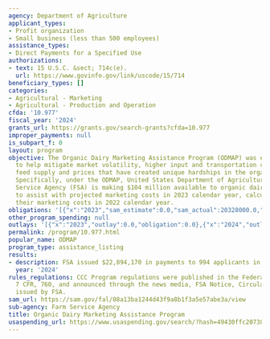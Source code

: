 ```yaml
---
agency: Department of Agriculture
applicant_types:
- Profit organization
- Small business (less than 500 employees)
assistance_types:
- Direct Payments for a Specified Use
authorizations:
- text: 15 U.S.C. &sect; 714c(e).
  url: https://www.govinfo.gov/link/uscode/15/714
beneficiary_types: []
categories:
- Agricultural - Marketing
- Agricultural - Production and Operation
cfda: '10.977'
fiscal_year: '2024'
grants_url: https://grants.gov/search-grants?cfda=10.977
improper_payments: null
is_subpart_f: 0
layout: program
objective: The Organic Dairy Marketing Assistance Program (ODMAP) was established
  to help mitigate market volatility, higher input and transportation costs, and unstable
  feed supply and prices that have created unique hardships in the organic dairy industry.
  Specifically, under the ODMAP, United States Department of Agriculture (USDA) Farm
  Service Agency (FSA) is making $104 million available to organic dairy operations
  to assist with projected marketing costs in 2023 calendar year, calculated using
  their marketing costs in 2022 calendar year.
obligations: '[{"x":"2023","sam_estimate":0.0,"sam_actual":20328000.0,"usa_spending_actual":0.0},{"x":"2024","sam_estimate":0.0,"sam_actual":22894170.0,"usa_spending_actual":0.0},{"x":"2025","sam_estimate":0.0,"sam_actual":40000000.0,"usa_spending_actual":0.0}]'
other_program_spending: null
outlays: '[{"x":"2023","outlay":0.0,"obligation":0.0},{"x":"2024","outlay":0.0,"obligation":0.0},{"x":"2025","outlay":0.0,"obligation":0.0}]'
permalink: /program/10.977.html
popular_name: ODMAP
program_type: assistance_listing
results:
- description: FSA issued $22,894,170 in payments to 994 applicants in FY24.
  year: '2024'
rules_regulations: CCC Program regulations were published in the Federal Register,
  7 CFR, 760, and announced through the news media, FSA Notice, Circulars and regulations
  issued by FSA.
sam_url: https://sam.gov/fal/08a13ba1244d43f9a8b1f3a5e57abe3a/view
sub-agency: Farm Service Agency
title: Organic Dairy Marketing Assistance Program
usaspending_url: https://www.usaspending.gov/search/?hash=49430ffc207381dcd2ea6d10416423c2
---
```

